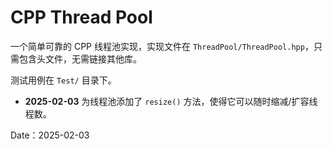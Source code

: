 # CPP Thread Pool

一个简单可靠的 CPP 线程池实现，实现文件在 `ThreadPool/ThreadPool.hpp`，只需包含头文件，无需链接其他库。

测试用例在 `Test/` 目录下。

- **2025-02-03** 为线程池添加了 `resize()` 方法，使得它可以随时缩减/扩容线程数。

Date：2025-02-03
